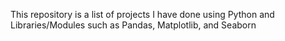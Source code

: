 This repository is a list of projects I have done using Python and Libraries/Modules such as Pandas, Matplotlib, and Seaborn
